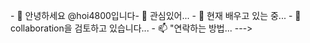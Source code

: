 <font class="papago-parent"><font class="papago-source" style="display:none;">- 👋 Hi, I’m @Choi4800
</font>- 👋 안녕하세요 @hoi4800입니다</font><font class="papago-parent"><font class="papago-source" style="display:none;">- 👀 I’m interested in ...</font>- 👀 관심있어...</font><font class="papago-parent"><font class="papago-source" style="display:none;">
</font>
</font><font class="papago-parent"><font class="papago-source" style="display:none;">- 🌱 I’m currently learning ...</font>- 🌱 현재 배우고 있는 중...</font><font class="papago-parent"><font class="papago-source" style="display:none;">
</font>
</font><font class="papago-parent"><font class="papago-source" style="display:none;">- 💞️ I’m looking to collaborate on ...</font>- 💞collaboration을 검토하고 있습니다...</font><font class="papago-parent"><font class="papago-source" style="display:none;">
</font>
</font><font class="papago-parent"><font class="papago-source" style="display:none;">- 📫 How to reach me ...</font>- 📫 "연락하는 방법...</font><font class="papago-parent"><font class="papago-source" style="display:none;">
</font>
</font><font class="papago-parent"><font class="papago-source" style="display:none;">
</font>
</font><font class="papago-parent"><font class="papago-source" style="display:none;"><!---
</font><!---</font><font class="papago-parent"><font class="papago-source" style="display:none;">Choi4800/Choi4800 is a ✨ special ✨ repository because its `README.md` (this file) appears on your GitHub profile.</font>Choi4800/Choi4800은 GitHub 프로필에 'README.md'(이 파일)이 표시되므로 ✨ 특수 저장소입니다.</font><font class="papago-parent"><font class="papago-source" style="display:none;">
</font>
</font><font class="papago-parent"><font class="papago-source" style="display:none;">You can click the Preview link to take a look at your changes.</font>[ Preview ]링크를 클릭하여 변경을 확인할 수 있습니다.</font><font class="papago-parent"><font class="papago-source" style="display:none;">
</font>
</font><font class="papago-parent"><font class="papago-source" style="display:none;">--->
</font>---></font>
